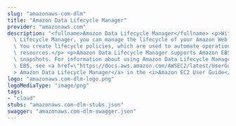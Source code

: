 ```yaml
---
slug: "amazonaws-com-dlm"
title: "Amazon Data Lifecycle Manager"
provider: "amazonaws.com"
description: "<fullname>Amazon Data Lifecycle Manager</fullname> <p>With Amazon Data\
  \ Lifecycle Manager, you can manage the lifecycle of your Amazon Web Services resources.\
  \ You create lifecycle policies, which are used to automate operations on the specified\
  \ resources.</p> <p>Amazon Data Lifecycle Manager supports Amazon EBS volumes and\
  \ snapshots. For information about using Amazon Data Lifecycle Manager with Amazon\
  \ EBS, see <a href=\"https://docs.aws.amazon.com/AWSEC2/latest/UserGuide/snapshot-lifecycle.html\"\
  > Amazon Data Lifecycle Manager</a> in the <i>Amazon EC2 User Guide</i>.</p>"
logo: "amazonaws.com-dlm-logo.png"
logoMediaType: "image/png"
tags:
- "cloud"
stubs: "amazonaws.com-dlm-stubs.json"
swagger: "amazonaws.com-dlm-swagger.json"
---
```

